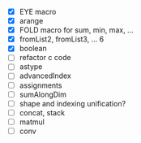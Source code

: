 - [x] EYE macro
- [x] arange
- [x] FOLD macro for sum, min, max, ...
- [x] fromList2, fromList3, ... 6
- [x] boolean
- [ ] refactor c code
- [ ] astype
- [ ] advancedIndex
- [ ] assignments
- [ ] sumAlongDim
- [ ] shape and indexing unification?
- [ ] concat, stack
- [ ] matmul
- [ ] conv

